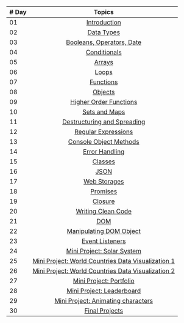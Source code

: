 | # Day |                                                                       Topics                                                                        |
| ----- | :-------------------------------------------------------------------------------------------------------------------------------------------------: |
| 01    |                                                             [Introduction](./days/01_day_introdiction.md)                                                             |
| 02    |                                               [Data Types](./days/02_day_datatype.md)                                                |
| 03    |                             [Booleans, Operators, Date](./days/03_day_operators.md)                           |
| 04    |                                            [Conditionals](./days/04_day_conditional.md)                                               |
| 05    |                                                     [Arrays](./days/05_day_arrays.md)                                                      |
| 06    |                                                       [Loops](./days/06_day_loops.md)                                                       |
| 07    |                                                 [Functions](./days/07_day_function.md)                                                 |
| 08    |                                                    [Objects](./days/08_day_object.md)                                                    |
| 09    |                             [Higher Order Functions](./days/09_day_callbac_function.md)                              |
| 10    |                                           [Sets and Maps](./days/10_day_sets_and_maps.md)                                           |
| 11    |                      [Destructuring and Spreading](./days/11_day_des_spreading.md)                      |
| 12    |                                  [Regular Expressions](./days/12_day_regular_ex.md)                                  |
| 13    |                             [Console Object Methods](./days/13_day_consol_objmth.md)                              |
| 14    |                                         [Error Handling](./days/14_day_error_handling.md)                                          |
| 15    |                                                    [Classes](./days/15_day_classes.md)                                                    |
| 16    |                                                        [JSON](./days/16_day_JSON.md)                                                         |
| 17    |                                            [Web Storages](./days/17_day_wep%20storege.md)                                             |
| 18    |                                                  [Promises](./days/18_day_promise.md)                                                   |
| 19    |                                                   [Closure](./days/19_day_clouse.md)                                                   |
| 20    |                                  [Writing Clean Code](./days/)                                   |
| 21    |                                                          [DOM](./days/21_day_DOM.md)                                                          |
| 22    |                            [Manipulating DOM Object](./days/22_day_DOM2.md)                            |
| 23    |                                        [Event Listeners](./days/23_day_event.md)                                        |
| 24    |                             [Mini Project: Solar System](./24_Day_Project_solar_system/24_day_project_solar_system.md)                              |
| 25    | [Mini Project: World Countries Data Visualization 1](./25_Day_World_countries_data_visualization_1/25_day_world_countries_data_visualization_1.md) |
| 26    | [Mini Project: World Countries Data Visualization 2](./26_Day_World_countries_data_visualization_2/26_day_world_countries_data_visualization_2.md) |
| 27    |                             [Mini Project: Portfolio](./27_Day_Mini_project_portfolio/27_day_mini_project_portfolio.md)                             |
| 28    |                          [Mini Project: Leaderboard](./28_Day_Mini_project_leaderboard/28_day_mini_project_leaderboard.md)                          |
| 29    |             [Mini Project: Animating characters](./29_Day_Mini_project_animating_characters/29_day_mini_project_animating_characters.md)             |
| 30    |                                     [Final Projects](./30_Day_Mini_project_final/30_day_mini_project_final.md)                                      |
